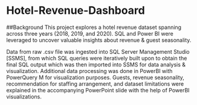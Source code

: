 # Hotel-Revenue-Dashboard
##Background
This project explores a hotel revenue dataset spanning across three years (2018, 2019, and 2020). SQL and Power BI were leveraged to uncover valuable insights about revenue & guest seasonality.

Data from raw .csv file was ingested into SQL Server Management Studio [SSMS], from which SQL queries were iteratively built upon to obtain the final SQL output which was then imported into SSMS for data analysis & visualization. Additional data processing was done in PowerBI with PowerQuery M for visualization purposes. Guests, revenue seasonality, recommendation for staffing arrangement, and dataset limitations were explained in the accompanying PowerPoint slide with the help of PowerBI visualizations.
